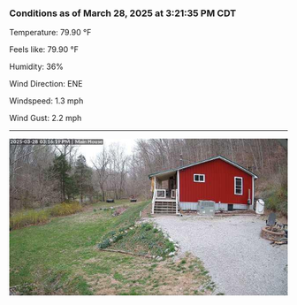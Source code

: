 ### Conditions as of March 28, 2025 at 3:21:35 PM CDT 

Temperature: 79.90 &deg;F

Feels like: 79.90 &deg;F

Humidity: 36%

Wind Direction: ENE

Windspeed: 1.3 mph

Wind Gust: 2.2 mph

---

<img src="./images/latest.jpeg"/>

